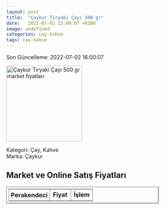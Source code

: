 ```yaml
---
layout: post
title:  "Çaykur Tiryaki Çayı 500 gr"
date:   2022-07-02 13:00:07 +0300
image: undefined
categories: cay-kahve
tags: cay-kahve
---
```


Son Güncelleme: 2022-07-02 16:00:07

<img src="undefined" width="200" alt="Çaykur Tiryaki Çayı 500 gr market fiyatları" />

Kategori: Çay, Kahve
<br />
Marka: Çaykur

<h2>Market ve Online Satış Fiyatları</h2>

<table border="1" style="padding: 5px;width:80%;">
  <tr>
    <td style="padding: 5px;"><strong>Perakendeci</strong></td>
    <td><strong>Fiyat</strong></td>
    <td><strong>İşlem</strong></td>
  </tr>
  
</table>
